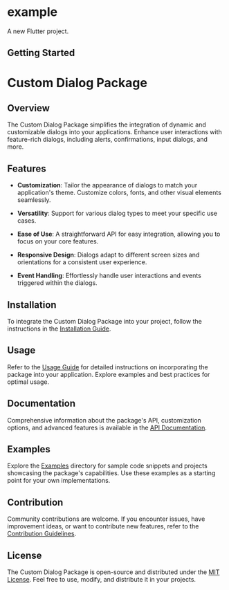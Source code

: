 # example

A new Flutter project.

## Getting Started

# Custom Dialog Package

## Overview

The Custom Dialog Package simplifies the integration of dynamic and customizable dialogs into your applications. Enhance user interactions with feature-rich dialogs, including alerts, confirmations, input dialogs, and more.

## Features

- **Customization**: Tailor the appearance of dialogs to match your application's theme. Customize colors, fonts, and other visual elements seamlessly.

- **Versatility**: Support for various dialog types to meet your specific use cases.

- **Ease of Use**: A straightforward API for easy integration, allowing you to focus on your core features.

- **Responsive Design**: Dialogs adapt to different screen sizes and orientations for a consistent user experience.

- **Event Handling**: Effortlessly handle user interactions and events triggered within the dialogs.

## Installation

To integrate the Custom Dialog Package into your project, follow the instructions in the [Installation Guide](docs/installation.md).

## Usage

Refer to the [Usage Guide](docs/usage.md) for detailed instructions on incorporating the package into your application. Explore examples and best practices for optimal usage.

## Documentation

Comprehensive information about the package's API, customization options, and advanced features is available in the [API Documentation](docs/api.md).

## Examples

Explore the [Examples](examples/) directory for sample code snippets and projects showcasing the package's capabilities. Use these examples as a starting point for your own implementations.

## Contribution

Community contributions are welcome. If you encounter issues, have improvement ideas, or want to contribute new features, refer to the [Contribution Guidelines](CONTRIBUTING.md).

## License

The Custom Dialog Package is open-source and distributed under the [MIT License](LICENSE). Feel free to use, modify, and distribute it in your projects.

